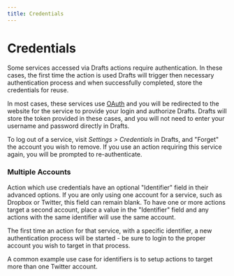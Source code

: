 ```yaml
---
title: Credentials
---
```

# Credentials

Some services accessed via Drafts actions require authentication. In these cases, the first time the action is used Drafts will trigger then necessary authentication process and when successfully completed, store the credentials for reuse.

In most cases, these services use [OAuth](https://en.wikipedia.org/wiki/OAuth) and you will be redirected to the website for the service to provide your login and authorize Drafts. Drafts will store the token provided in these cases, and you will not need to enter your username and password directly in Drafts.

To log out of a service, visit *Settings > Credentials* in Drafts, and "Forget" the account you wish to remove.  If you use an action requiring this service again, you will be prompted to re-authenticate.

### Multiple Accounts

Action which use credentials have an optional "Identifier" field in their advanced options. If you are only using one account for a service, such as Dropbox or Twitter, this field can remain blank.  To have one or more actions target a second account, place a value in the "Identifier" field and any actions with the same identifier will use the same account.

The first time an action for that service, with a specific identifier, a new authentication process will be started - be sure to login to the proper account you wish to target in that process.

A common example use case for identifiers is to setup actions to target more than one Twitter account.

